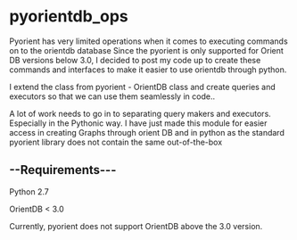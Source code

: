 # pyorientdb_ops
Pyorient has very limited operations when it comes to executing commands on to the orientdb database Since the pyorient is only supported for Orient DB versions below 3.0, I decided to post my code up to create these commands and interfaces to make it easier to use orientdb through python.

I extend the class from pyorient - OrientDB class and create queries and executors so that we can use them seamlessly in code..

A lot of work needs to go in to separating query makers and executors. Especially in the Pythonic way. I have just made this module for easier access in creating Graphs through orient DB and in python as the standard pyorient library does not contain the same out-of-the-box

## --Requirements--- 

Python 2.7

OrientDB < 3.0

Currently, pyorient does not support OrientDB above the 3.0 version.
